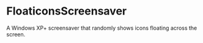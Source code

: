 # FloaticonsScreensaver
A Windows XP+ screensaver that randomly shows icons floating across the screen.
